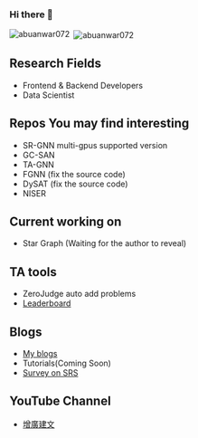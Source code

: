 ### Hi there 👋

<!--
**johnny12150/johnny12150** is a ✨ _special_ ✨ repository because its `README.md` (this file) appears on your GitHub profile.

Here are some ideas to get you started:

- 🔭 I’m currently working on ...
- 🌱 I’m currently learning ...
- 👯 I’m looking to collaborate on ...
- 🤔 I’m looking for help with ...
- 💬 Ask me about ...
- 📫 How to reach me: ...
- 😄 Pronouns: ...
- ⚡ Fun fact: ...
-->

<p><img align="left" src="https://github-readme-stats.vercel.app/api/top-langs/?username=johnny12150layout=compact&hide=html" alt="abuanwar072" /></p>

<p>&nbsp;<img align="center" src="https://github-readme-stats.vercel.app/api?username=johnny12150&show_icons=true" alt="abuanwar072" /></p>

## Research Fields
- Frontend & Backend Developers
- Data Scientist

## Repos You may find interesting
- SR-GNN multi-gpus supported version
- GC-SAN
- TA-GNN
- FGNN (fix the source code)
- DySAT (fix the source code)
- NISER

## Current working on
- Star Graph (Waiting for the author to reveal)

## TA tools
- ZeroJudge auto add problems
- [Leaderboard](http://board.johnny12150.site/)

## Blogs
- [My blogs](http://blog.johnny12150.site/)
- Tutorials(Coming Soon)
- [Survey on SRS](https://airtable.com/shrH8vpKlF8U0stSz)

## YouTube Channel
- [增廣建文](https://www.youtube.com/channel/UC9nZtmS0ODarC6hLQUkuwhA)
